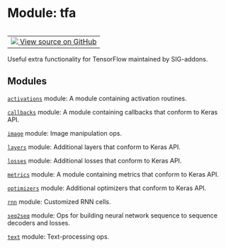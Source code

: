 <div itemscope itemtype="http://developers.google.com/ReferenceObject">
<meta itemprop="name" content="tfa" />
<meta itemprop="path" content="Stable" />
</div>

# Module: tfa


<table class="tfo-notebook-buttons tfo-api" align="left">

<td>
  <a target="_blank" href="https://github.com/tensorflow/addons/tree/r0.5/tensorflow_addons/__init__.py">
    <img src="https://www.tensorflow.org/images/GitHub-Mark-32px.png" />
    View source on GitHub
  </a>
</td></table>



Useful extra functionality for TensorFlow maintained by SIG-addons.

<!-- Placeholder for "Used in" -->


## Modules

[`activations`](./tfa/activations.md) module: A module containing activation routines.

[`callbacks`](./tfa/callbacks.md) module: A module containing callbacks that conform to Keras API.

[`image`](./tfa/image.md) module: Image manipulation ops.

[`layers`](./tfa/layers.md) module: Additional layers that conform to Keras API.

[`losses`](./tfa/losses.md) module: Additional losses that conform to Keras API.

[`metrics`](./tfa/metrics.md) module: A module containing metrics that conform to Keras API.

[`optimizers`](./tfa/optimizers.md) module: Additional optimizers that conform to Keras API.

[`rnn`](./tfa/rnn.md) module: Customized RNN cells.

[`seq2seq`](./tfa/seq2seq.md) module: Ops for building neural network sequence to sequence decoders and losses.

[`text`](./tfa/text.md) module: Text-processing ops.

